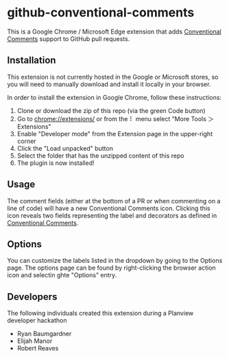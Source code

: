 # github-conventional-comments

This is a Google Chrome / Microsoft Edge extension that adds [Conventional Comments](https://conventionalcomments.org/) support to GitHub pull requests. 

## Installation

This extension is not currently hosted in the Google or Microsoft stores, so you will need to manually download and install it locally in your browser.

In order to install the extension in Google Chrome, follow these instructions:

1. Clone or download the zip of this repo (via the green Code button)
1. Go to [chrome://extensions/](chrome://extensions/) or from the ⠇ menu select "More Tools ＞ Extensions"
1. Enable "Developer mode" from the Extension page in the upper-right corner
1. Click the "Load unpacked" button
1. Select the folder that has the unzipped content of this repo
1. The plugin is now installed!

## Usage

The comment fields (either at the bottom of a PR or when commenting on a line of code) will have a new Conventional Comments icon.
Clicking this icon reveals two fields representing the label and decorators as defined in [Conventional Comments](https://conventionalcomments.org/). 

## Options

You can customize the labels listed in the dropdown by going to the Options page.
The options page can be found by right-clicking the browser action icon and selectin ghte "Options" entry.

## Developers

The following individuals created this extension during a Planview developer hackathon

* Ryan Baumgardner
* Elijah Manor
* Robert Reaves

